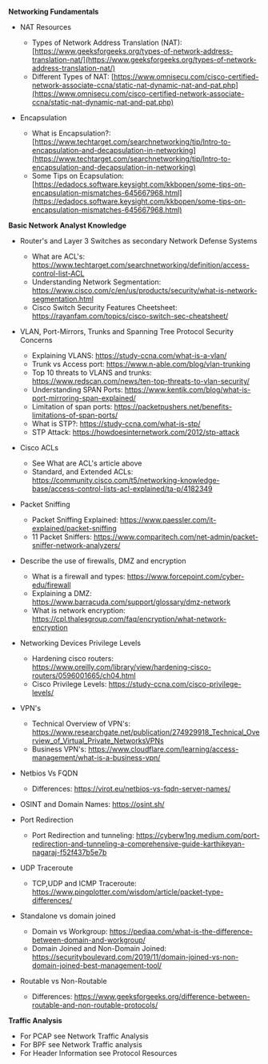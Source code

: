 **Networking Fundamentals**

- NAT Resources
    
    - Types of Network Address Translation (NAT): [https://www.geeksforgeeks.org/types-of-network-address-translation-nat/](https://www.geeksforgeeks.org/types-of-network-address-translation-nat/)
    - Different Types of NAT: [https://www.omnisecu.com/cisco-certified-network-associate-ccna/static-nat-dynamic-nat-and-pat.php](https://www.omnisecu.com/cisco-certified-network-associate-ccna/static-nat-dynamic-nat-and-pat.php)
- Encapsulation
    
    - What is Encapsulation?: [https://www.techtarget.com/searchnetworking/tip/Intro-to-encapsulation-and-decapsulation-in-networking](https://www.techtarget.com/searchnetworking/tip/Intro-to-encapsulation-and-decapsulation-in-networking)
    - Some Tips on Ecapsulation: [https://edadocs.software.keysight.com/kkbopen/some-tips-on-encapsulation-mismatches-645667968.html](https://edadocs.software.keysight.com/kkbopen/some-tips-on-encapsulation-mismatches-645667968.html)

**Basic Network Analyst Knowledge**

- Router's and Layer 3 Switches as secondary Network Defense Systems
	 - What are ACL's: https://www.techtarget.com/searchnetworking/definition/access-control-list-ACL
	 - Understanding Network Segmentation: https://www.cisco.com/c/en/us/products/security/what-is-network-segmentation.html
	 - Cisco Switch Security Features Cheetsheet: https://rayanfam.com/topics/cisco-switch-sec-cheatsheet/
- VLAN, Port-Mirrors, Trunks and Spanning Tree Protocol Security Concerns
	- Explaining VLANS: https://study-ccna.com/what-is-a-vlan/
	- Trunk vs Access port: https://www.n-able.com/blog/vlan-trunking
	- Top 10 threats to VLANS and trunks: https://www.redscan.com/news/ten-top-threats-to-vlan-security/
	- Understanding SPAN Ports: https://www.kentik.com/blog/what-is-port-mirroring-span-explained/
	- Limitation of span ports: https://packetpushers.net/benefits-limitations-of-span-ports/
	- What is STP?: https://study-ccna.com/what-is-stp/
	- STP Attack: https://howdoesinternetwork.com/2012/stp-attack

- Cisco ACLs
	- See What are ACL's article above
	- Standard, and Extended ACLs: https://community.cisco.com/t5/networking-knowledge-base/access-control-lists-acl-explained/ta-p/4182349

- Packet Sniffing
	- Packet Sniffing Explained: https://www.paessler.com/it-explained/packet-sniffing
	- 11 Packet Sniffers: https://www.comparitech.com/net-admin/packet-sniffer-network-analyzers/

- Describe the use of firewalls, DMZ and encryption
	- What is a firewall and types: https://www.forcepoint.com/cyber-edu/firewall
	- Explaining a DMZ: https://www.barracuda.com/support/glossary/dmz-network
	- What is network encryption: https://cpl.thalesgroup.com/faq/encryption/what-network-encryption

- Networking Devices Privilege Levels
	- Hardening cisco routers: https://www.oreilly.com/library/view/hardening-cisco-routers/0596001665/ch04.html
	- Cisco Privilege Levels: https://study-ccna.com/cisco-privilege-levels/


- VPN's
	- Technical Overview of VPN's: https://www.researchgate.net/publication/274929918_Technical_Overview_of_Virtual_Private_NetworksVPNs
	- Business VPN's: https://www.cloudflare.com/learning/access-management/what-is-a-business-vpn/

- Netbios Vs FQDN
	- Differences: https://virot.eu/netbios-vs-fqdn-server-names/

- OSINT and Domain Names: https://osint.sh/

- Port Redirection
	- Port Redirection and tunneling: https://cyberw1ng.medium.com/port-redirection-and-tunneling-a-comprehensive-guide-karthikeyan-nagaraj-f52f437b5e7b

- UDP Traceroute
	- TCP,UDP and ICMP Traceroute: https://www.pingplotter.com/wisdom/article/packet-type-differences/

- Standalone vs domain joined
	- Domain vs Workgroup: https://pediaa.com/what-is-the-difference-between-domain-and-workgroup/
	- Domain Joined and Non-Domain Joined: https://securityboulevard.com/2019/11/domain-joined-vs-non-domain-joined-best-management-tool/

- Routable vs Non-Routable
	- Differences: https://www.geeksforgeeks.org/difference-between-routable-and-non-routable-protocols/

**Traffic Analysis**

- For PCAP see Network Traffic Analysis
- For BPF see Network Traffic analysis
- For Header Information see Protocol Resources
